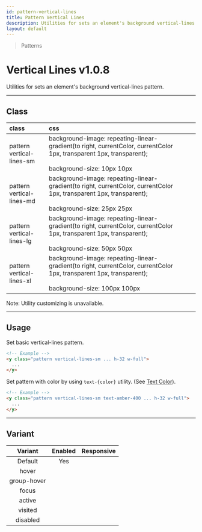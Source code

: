 ```yaml
---
id: pattern-vertical-lines
title: Pattern Vertical Lines
description: Utilities for sets an element's background vertical-lines pattern.
layout: default
---
```


> Patterns

# Vertical Lines <span class="ml-1 px-2 py-1 text-sm text-gray-600 bg-gray-300">v1.0.8</span>

Utilities for sets an element's background vertical-lines pattern.

---

## Class

| <span class="px-3 py-1 text-white bg-charcoal-100 rounded-full">class</span> | <span class="px-3 py-1 text-white bg-charcoal-100 rounded-full">css</span> | |
|:--|:--|:-:|
| pattern <br> vertical-lines-sm | background-image: repeating-linear-gradient(to right, currentColor, currentColor 1px, transparent 1px, transparent); <br><br> background-size: 10px 10px | <y class="pattern vertical-lines-sm w-32 h-56"></y> |
| pattern <br> vertical-lines-md | background-image: repeating-linear-gradient(to right, currentColor, currentColor 1px, transparent 1px, transparent); <br><br> background-size: 25px 25px | <y class="pattern vertical-lines-md w-32 h-56"></y> |
| pattern <br> vertical-lines-lg | background-image: repeating-linear-gradient(to right, currentColor, currentColor 1px, transparent 1px, transparent); <br><br> background-size: 50px 50px | <y class="pattern vertical-lines-lg w-32 h-56"></y> |
| pattern <br> vertical-lines-xl | background-image: repeating-linear-gradient(to right, currentColor, currentColor 1px, transparent 1px, transparent); <br><br> background-size: 100px 100px | <y class="pattern vertical-lines-xl w-32 h-56"></y> |

<y class="m-4 p-3 border-l-8 border-gray-600 text-sm text-gray-600 bg-gray-200">
  <span class="pr-1 font-semibold">
    Note:
  </span>
  Utility customizing is unavailable.
</y>

---

## Usage

Set basic vertical-lines pattern.

<y class="px-4 my-2 mx-auto w-56">
  <y class="pattern vertical-lines-sm h-32"></y>
</y>


```html
<!-- Example -->
<y class="pattern vertical-lines-sm ... h-32 w-full">
  ...
</y>
```

Set pattern with color by using `text-{color}` utility. (See [Text Color](/text-color/)).

<y class="px-4 my-2 mx-auto w-56">
  <y class="pattern vertical-lines-sm h-32 text-amber-400"></y>
</y>


```html
<!-- Example -->
<y class="pattern vertical-lines-sm text-amber-400 ... h-32 w-full">
  ...
</y>
```

---

## Variant

| <span class="font-semibold underline">Variant</span> | <span class="font-semibold underline">Enabled</span> | <span class="font-semibold underline">Responsive</span> |
|:-:|:-:|:-:|
| Default | Yes | |
| hover| | |
| group-hover | | |
| focus | | |
| active | | |
| visited | | |
| disabled | | |